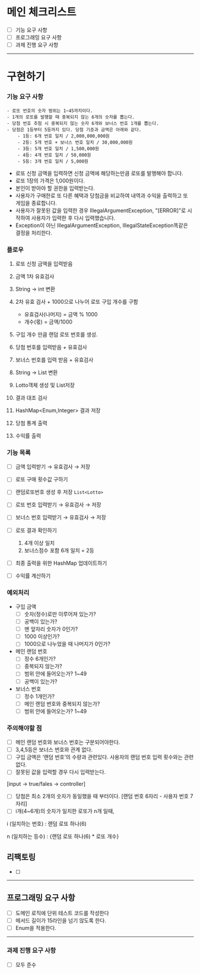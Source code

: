 
# 메인 체크리스트

- [ ]  기능 요구 사항
- [ ]  프로그래밍 요구 사항
- [ ]  과제 진행 요구 사항

---

# 구현하기

### 기능 요구 사항

```
- 로또 번호의 숫자 범위는 1~45까지이다.
- 1개의 로또를 발행할 때 중복되지 않는 6개의 숫자를 뽑는다.
- 당첨 번호 추첨 시 중복되지 않는 숫자 6개와 보너스 번호 1개를 뽑는다.
- 당첨은 1등부터 5등까지 있다. 당첨 기준과 금액은 아래와 같다.
    - 1등: 6개 번호 일치 / 2,000,000,000원
    - 2등: 5개 번호 + 보너스 번호 일치 / 30,000,000원
    - 3등: 5개 번호 일치 / 1,500,000원
    - 4등: 4개 번호 일치 / 50,000원
    - 5등: 3개 번호 일치 / 5,000원

```

- 로또 신청 금액을 입력하면 신청 금액에 해당하는만큼 로또를 발행해야 합니다.
- 로또 1장의 가격은 1,000원이다.
- 본인이 받아야 할 권한을 입력받는다.
- 사용자가 구매한로 또 다른 혜택과 당첨금을 비교하여 내역과 수익을 출력하고 또 게임을 종료합니다.
- 사용자가 잘못된 값을 입력한 경우 IllegalArgumentException, "[ERROR]"로 시작하여 사용자가 입력한 후 다시 입력했습니다.
- Exception이 아닌 IllegalArgumentException, IllegalStateException똑같은 결정을 처리한다.

### 플로우

1. 로또 신청 금액을 입력받음
2. 금액 1차 유효검사
3. String → int 변환
4. 2차 유효 검사 + 1000으로 나누어 로또 구입 개수를 구함
    - 유효검사(나머지) =  금액 % 1000
    - 개수(몫) = 금액/1000
5. 구입 개수 만큼 랜덤 로또 번호를 생성.

1. 당첨 번호를 입력받음 + 유효검사
2. 보너스 번호를 입력 받음 + 유효검사
3. String → List<Integer> 변환
4. Lotto객체 생성 및 List<Lotto>저장

1. 결과 대조 검사
2. HashMap<Enum,Integer> 결과 저장
3. 당첨 통계 출력
4. 수익률 출력

### 기능 목록

- [ ]  금액 입력받기 → 유효검사 → 저장
- [ ]  로또 구매 횟수값 구하기
- [ ]  랜덤로또번호 생성 후 저장 `List<Lotto>`

- [ ]  로또 번호 입력받기 → 유효검사 → 저장
- [ ]  보너스 번호 입력받기 → 유효검사 → 저장

- [ ]  로또 결과 확인하기
    1. 4개 이상 일치
    2. 보너스점수 포함 6개 일치 = 2등
- [ ]  최종 출력을 위한 HashMap 업데이트하기
- [ ]  수익률 계산하기

### 예외처리
- 구입 금액
  - [ ]  숫자(정수)로만 이루어져 있는가?
  - [ ]  공백이 있는가?
  - [ ]  맨 앞자리 숫자가 0인가?
  - [ ]  1000 이상인가?
  - [ ]  1000으로 나누었을 때 나머지가 0인가?
- 메인 랜덤 번호
  - [ ]  정수 6개인가?
  - [ ]  중복되지 않는가?
  - [ ]  범위 안에 들어오는가? 1~49
  - [ ]  공백이 있는가?
- 보너스 번호
  - [ ]  정수 1개인가?
  - [ ]  메인 랜덤 번호와 중복되지 않는가?
  - [ ]  범위 안에 들어오는가? 1~49

### 주의해야할 점

- [ ]  메인 랜덤 번호와 보너스 번호는 구분되어야한다.
- [ ]  3,4,5등은 보너스 번호와 관계 없다.
- [ ]  구입 금액은 ‘랜덤 번호’의 수량과 관련있다. 사용자의 랜덤 번호 입력 횟수와는 관련 없다.
- [ ]  잘못된 값을 입력할 경우 다시 입력받는다.

  [input → true/fales → controller]

- [ ]  당첨은 최소 2개의 숫자가 동일했을 때 부터이다. [랜덤 번호 6자리 - 사용자 번호 7자리]
- [ ]  i개(4~6개)의 숫자가 일치한 로또가 n개 일때,

  i (일치하는 번호) : 랜덤 로또 하나(6)

  n (일치하는 등수)  : {랜덤 로또 하나(6) * 로또 개수}


## 리팩토링

- [ ] 

---

## 프로그래밍 요구 사항

- [ ]  도메인 로직에 단위 테스트 코드를 작성한다
- [ ]  메서드 길이가 15라인을 넘기 않도록 한다.
- [ ]  Enum을 적용한다.

---

### 과제 진행 요구 사항

- [ ]  모두 준수